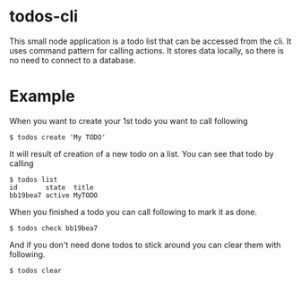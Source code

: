 # todos-cli

This small node application is a todo list that can be accessed from the cli.
It uses command pattern for calling actions. It stores data locally, so there
is no need to connect to a database.

# Example

When you want to create your 1st todo you want to call following

```
$ todos create 'My TODO'
```

It will result of creation of a new todo on a list. You can see that todo by calling

```
$ todos list
id       state  title  
bb19bea7 active MyTODO
```

When you finished a todo you can call following to mark it as done.

```
$ todos check bb19bea7
```

And if you don't need done todos to stick around you can clear them with following.

```
$ todos clear
```
